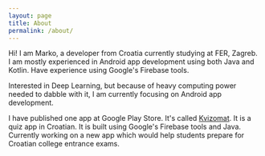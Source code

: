 ```yaml
---
layout: page
title: About
permalink: /about/
---
```


Hi!
I am Marko, a developer from Croatia currently studying at FER, Zagreb.
I am mostly experienced in Android app development using both Java and Kotlin. Have experience using Google's Firebase tools.

Interested in Deep Learning, but because of heavy computing power needed to dabble with it, I am currently focusing on Android app development.

I have published one app at Google Play Store. It's called [Kvizomat](https://play.google.com/store/apps/details?id=com.markojerkic.kvizomat). It is a quiz app in Croatian. It is built using Google's Firebase tools and Java.
Currently working on a new app which would help students prepare for Croatian college entrance exams.
